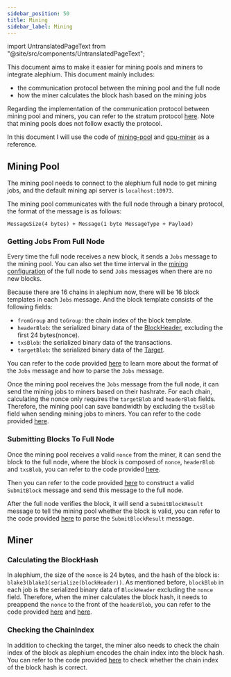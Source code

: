 ```yaml
---
sidebar_position: 50
title: Mining
sidebar_label: Mining
---
```


import UntranslatedPageText from "@site/src/components/UntranslatedPageText";

<UntranslatedPageText />

This document aims to make it easier for mining pools and miners to integrate alephium. This document mainly includes:

* the communication protocol between the mining pool and the full node
* how the miner calculates the block hash based on the mining jobs

Regarding the implementation of the communication protocol between mining pool and miners, you can refer to the stratum protocol [here](alephium-stratum.md). Note that mining pools does not follow exactly the protocol.

In this document I will use the code of [mining-pool](https://github.com/alephium/mining-pool) and [gpu-miner](https://github.com/alephium/gpu-miner) as a reference.


## Mining Pool

The mining pool needs to connect to the alephium full node to get mining jobs, and the default mining api server is `localhost:10973`.

The mining pool communicates with the full node through a binary protocol, the format of the message is as follows:

```
MessageSize(4 bytes) + Message(1 byte MessageType + Payload)
```

### Getting Jobs From Full Node

Every time the full node receives a new block, it sends a `Jobs` message to the mining pool. You can also set the time interval in the [mining configuration](https://github.com/alephium/alephium/blob/master/flow/src/main/resources/system_prod.conf.tmpl#L6) of the full node to send `Jobs` messages when there are no new blocks.

Because there are 16 chains in alephium now, there will be 16 block templates in each `Jobs` message. And the block template consists of the following fields:

* `fromGroup` and `toGroup`: the chain index of the block template.
* `headerBlob`: the serialized binary data of the [BlockHeader](https://github.com/alephium/alephium/blob/master/protocol/src/main/scala/org/alephium/protocol/model/BlockHeader.scala#L28), excluding the first 24 bytes(nonce).
* `txsBlob`: the serialized binary data of the transactions.
* `targetBlob`: the serialized binary data of the [Target](https://github.com/alephium/alephium/blob/master/protocol/src/main/scala/org/alephium/protocol/model/Target.scala#L32).

You can refer to the code provided [here](https://github.com/alephium/mining-pool/blob/master/lib/messages.js) to learn more about the format of the `Jobs` message and how to parse the `Jobs` message.

Once the mining pool receives the `Jobs` message from the full node, it can send the mining jobs to miners based on their hashrate. For each chain, calculating the nonce only requires the `targetBlob` and `headerBlob` fields. Therefore, the mining pool can save bandwidth by excluding the `txsBlob` field when sending mining jobs to miners. You can refer to the code provided [here](https://github.com/alephium/mining-pool/blob/master/lib/blockTemplate.js#L51).

### Submitting Blocks To Full Node

Once the mining pool receives a valid `nonce` from the miner, it can send the block to the full node, where the block is composed of `nonce`, `headerBlob` and `txsBlob`, you can refer to the code provided [here](https://github.com/alephium/mining-pool/blob/master/lib/pool.js#L119).

Then you can refer to the code provided [here](https://github.com/alephium/mining-pool/blob/master/lib/daemon.js#L49) to construct a valid `SubmitBlock` message and send this message to the full node.

After the full node verifies the block, it will send a `SubmitBlockResult` message to tell the mining pool whether the block is valid, you can refer to the code provided [here](https://github.com/alephium/mining-pool/blob/master/lib/messages.js#L72) to parse the `SubmitBlockResult` message.

## Miner

### Calculating the BlockHash

In alephium, the size of the `nonce` is 24 bytes, and the hash of the block is: `blake3(blake3(serialize(blockHeader))`. As mentioned before, `blockBlob` in each job is the serialized binary data of `BlockHeader` excluding the `nonce` field. Therefore, when the miner calculates the block hash, it needs to preappend the `nonce` to the front of the `headerBlob`, you can refer to the code provided [here](https://github.com/alephium/gpu-miner/blob/master/src/worker.h#L135) and [here](https://github.com/alephium/gpu-miner/blob/master/src/blake3/original-blake.hpp#L314).

### Checking the ChainIndex

In addition to checking the target, the miner also needs to check the chain index of the block as alephium encodes the chain index into the block hash. You can refer to the code provided [here](https://github.com/alephium/gpu-miner/blob/master/src/blake3/original-blake.hpp#LL303C2-L303C2) to check whether the chain index of the block hash is correct.
